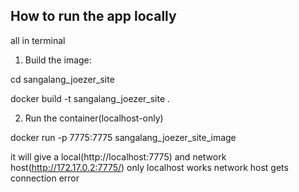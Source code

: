 ## How to run the app locally

all in terminal

1. Build the image:

cd sangalang_joezer_site

docker build -t sangalang_joezer_site .

2. Run the container(localhost-only)

docker run -p 7775:7775 sangalang_joezer_site_image

 it will give a local(http://localhost:7775) and network host(http://172.17.0.2:7775/)
only localhost works
 network host gets connection error
